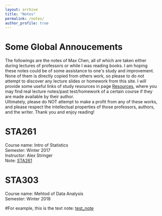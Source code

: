 ```yaml
---
layout: archive
title: "Notes"
permalink: /notes/
author_profile: true
---
```


# Some Global Annoucements      
The followings are the notes of Max Chen, all of which are taken either during lectures of professors or while I was reading books. I am hoping these notes could be of some assistance to one's study and improvement. None of them is directly copied from others work, so please to do not attempt to discover any lecture slides or homework from this site. I will provide some useful links of study resources in page [Resources](maxgniluynehc.github.io/resources), where you may find real lecture notes/past test/homework of a certain course if they are made available by their author.        
Ultimately, please do NOT attempt to make a profit from any of these works, and please respect the intellectual properties of those professors, authors, and the writer. Thank you and enjoy reading!      


# STA261        
Course name: Intro of Statistics        
Semester: Winter 2017        
Instructor: Alex Stringer        
Note: [STA261](maxgniluynehc.github.io/notes/sta261.pdf)


# STA303
Course name: Mehtod of Data Analysis       
Semester: Winter 2018        




#For example, this is the text note: [test_note](https://maxgniluynehc.github.io/notes/note_test1.md)


















